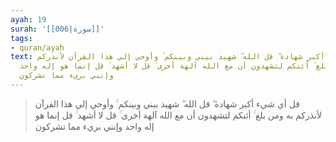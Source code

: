 ```yaml
---
ayah: 19
surah: '[[006|سورة]]'
tags:
- quran/ayah
text: قل أي شيء أكبر شهادة ۖ قل الله ۖ شهيد بيني وبينكم ۚ وأوحي إلي هذا القرآن لأنذركم
  به ومن بلغ ۚ أئنكم لتشهدون أن مع الله آلهة أخرى ۚ قل لا أشهد ۚ قل إنما هو إله واحد
  وإنني بريء مما تشركون
---
```

> قل أي شيء أكبر شهادة ۖ قل الله ۖ شهيد بيني وبينكم ۚ وأوحي إلي هذا القرآن لأنذركم به ومن بلغ ۚ أئنكم لتشهدون أن مع الله آلهة أخرى ۚ قل لا أشهد ۚ قل إنما هو إله واحد وإنني بريء مما تشركون
